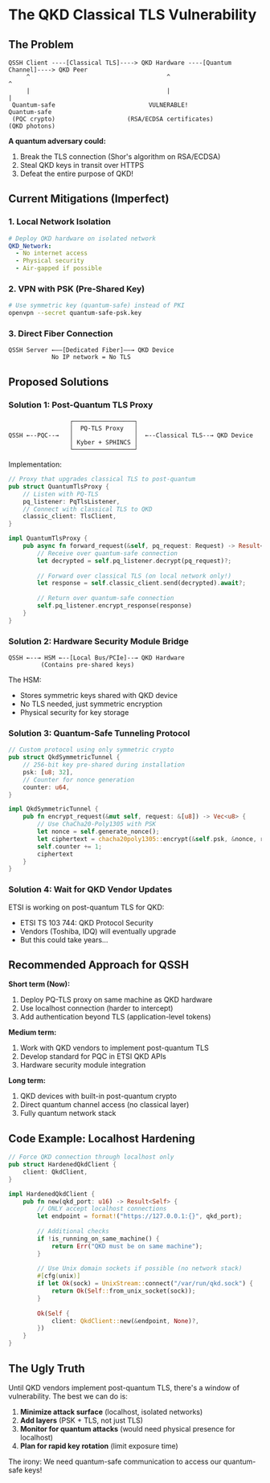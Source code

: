 # The QKD Classical TLS Vulnerability

## The Problem

```
QSSH Client ----[Classical TLS]----> QKD Hardware ----[Quantum Channel]----> QKD Peer
     ^                                      ^                                    ^
     |                                      |                                    |
 Quantum-safe                          VULNERABLE!                          Quantum-safe
 (PQC crypto)                    (RSA/ECDSA certificates)                  (QKD photons)
```

**A quantum adversary could:**
1. Break the TLS connection (Shor's algorithm on RSA/ECDSA)
2. Steal QKD keys in transit over HTTPS
3. Defeat the entire purpose of QKD!

## Current Mitigations (Imperfect)

### 1. **Local Network Isolation**
```yaml
# Deploy QKD hardware on isolated network
QKD_Network:
  - No internet access
  - Physical security
  - Air-gapped if possible
```

### 2. **VPN with PSK** (Pre-Shared Key)
```bash
# Use symmetric key (quantum-safe) instead of PKI
openvpn --secret quantum-safe-psk.key
```

### 3. **Direct Fiber Connection**
```
QSSH Server ←——[Dedicated Fiber]——→ QKD Device
            No IP network = No TLS
```

## Proposed Solutions

### Solution 1: Post-Quantum TLS Proxy
```
                 ┌─────────────────┐
                 │  PQ-TLS Proxy   │
QSSH ←--PQC--→   │                 │  ←--Classical TLS--→ QKD Device
                 │ Kyber + SPHINCS │
                 └─────────────────┘
```

Implementation:
```rust
// Proxy that upgrades classical TLS to post-quantum
pub struct QuantumTlsProxy {
    // Listen with PQ-TLS
    pq_listener: PqTlsListener,
    // Connect with classical TLS to QKD
    classic_client: TlsClient,
}

impl QuantumTlsProxy {
    pub async fn forward_request(&self, pq_request: Request) -> Result<Response> {
        // Receive over quantum-safe connection
        let decrypted = self.pq_listener.decrypt(pq_request)?;
        
        // Forward over classical TLS (on local network only!)
        let response = self.classic_client.send(decrypted).await?;
        
        // Return over quantum-safe connection
        self.pq_listener.encrypt_response(response)
    }
}
```

### Solution 2: Hardware Security Module Bridge
```
QSSH ←--→ HSM ←--[Local Bus/PCIe]--→ QKD Hardware
         (Contains pre-shared keys)
```

The HSM:
- Stores symmetric keys shared with QKD device
- No TLS needed, just symmetric encryption
- Physical security for key storage

### Solution 3: Quantum-Safe Tunneling Protocol
```rust
// Custom protocol using only symmetric crypto
pub struct QkdSymmetricTunnel {
    // 256-bit key pre-shared during installation
    psk: [u8; 32],
    // Counter for nonce generation
    counter: u64,
}

impl QkdSymmetricTunnel {
    pub fn encrypt_request(&mut self, request: &[u8]) -> Vec<u8> {
        // Use ChaCha20-Poly1305 with PSK
        let nonce = self.generate_nonce();
        let ciphertext = chacha20poly1305::encrypt(&self.psk, &nonce, request);
        self.counter += 1;
        ciphertext
    }
}
```

### Solution 4: Wait for QKD Vendor Updates

ETSI is working on post-quantum TLS for QKD:
- ETSI TS 103 744: QKD Protocol Security
- Vendors (Toshiba, IDQ) will eventually upgrade
- But this could take years...

## Recommended Approach for QSSH

**Short term (Now):**
1. Deploy PQ-TLS proxy on same machine as QKD hardware
2. Use localhost connection (harder to intercept)
3. Add authentication beyond TLS (application-level tokens)

**Medium term:**
1. Work with QKD vendors to implement post-quantum TLS
2. Develop standard for PQC in ETSI QKD APIs
3. Hardware security module integration

**Long term:**
1. QKD devices with built-in post-quantum crypto
2. Direct quantum channel access (no classical layer)
3. Fully quantum network stack

## Code Example: Localhost Hardening

```rust
// Force QKD connection through localhost only
pub struct HardenedQkdClient {
    client: QkdClient,
}

impl HardenedQkdClient {
    pub fn new(qkd_port: u16) -> Result<Self> {
        // ONLY accept localhost connections
        let endpoint = format!("https://127.0.0.1:{}", qkd_port);
        
        // Additional checks
        if !is_running_on_same_machine() {
            return Err("QKD must be on same machine");
        }
        
        // Use Unix domain sockets if possible (no network stack)
        #[cfg(unix)]
        if let Ok(sock) = UnixStream::connect("/var/run/qkd.sock") {
            return Ok(Self::from_unix_socket(sock));
        }
        
        Ok(Self {
            client: QkdClient::new(&endpoint, None)?,
        })
    }
}
```

## The Ugly Truth

Until QKD vendors implement post-quantum TLS, there's a window of vulnerability. The best we can do is:

1. **Minimize attack surface** (localhost, isolated networks)
2. **Add layers** (PSK + TLS, not just TLS)
3. **Monitor for quantum attacks** (would need physical presence for localhost)
4. **Plan for rapid key rotation** (limit exposure time)

The irony: We need quantum-safe communication to access our quantum-safe keys!